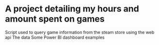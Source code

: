 # A project detailing my hours and amount spent on games

Script used to query game information from the steam store using the web api
The data
Some Power BI dashboard examples
